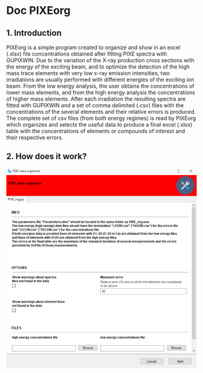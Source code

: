# Doc PIXEorg

##  1.	Introduction
PIXEorg is a simple program created to organize and show in an excel (.xlsx) file concentrations obtained after fitting PIXE spectra with GUPIXWIN. Due to the variation of the X-ray production cross sections with the energy of the exciting beam, and to optimize the detection of the high mass trace elements with very low x-ray emission intensities, two irradiations are usually performed with different energies of the exciting ion beam. From the low energy analysis, the user obtains the concentrations of lower mass elements, and from the high energy analysis the concentrations of higher mass elements. After each irradiation the resulting spectra are fitted with GUPIXWIN and a set of comma delimited (.csv) files with the concentrations of the several elements and their relative errors is produced. The complete set of csv files (from both energy regimes) is read by PIXEorg which organizes and selects the useful data to produce a final excel (.xlsx) table with the concentrations of elements or compounds of interest and their respective errors.

## 2. How does it work?
![Alt text](GUIPIXEorg.png?raw=true "Title")
